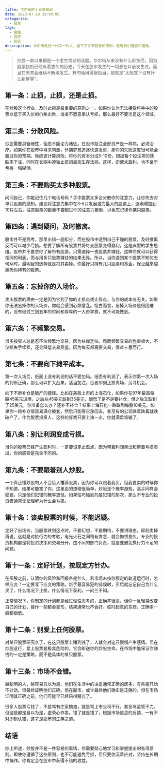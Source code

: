 ```yaml
---
title: 华尔街的十三条家训
date: 2023-07-18 19:00:00
categories:
  - 投资
tags:
  - 金融
  - 投资
  - 创业
description: 华尔街走过一代又一代人，留下了许多智慧和原则，值得我们借鉴和遵循。
---
```


> 炒股一直以来都是一个老生常谈的话题。华尔街从来没有什么新东西，因为股票投机已经有着悠久的历史，今天在股市发生的一切都在以前发生过，而且在未来会继续不断地发生。有句话用得很恰当，那就是“太阳底下没有什么新鲜事”。

## 第一条：止损，止损，还是止损。

在炒股这个行业，及时止损是最重要的原则之一。如果你认为无法接受将手中的股票以低于买入价的价格出售，或者不愿意承认亏损，那么最好不要涉足这个领域。

## 第二条：分散风险。

炒股需要具备赌性，但绝不能沦为赌徒。在股市投注全部资产是一种病，必须治疗。如果你在股市中寻求刺激，怀揣梦想追逐快速发财，那你的失败速度很可能会超过你的预期。你应该计算风险，将你的资本分成5-10份，根据每个投注项的获胜率下注，同时在长期中遵循止损的最高生存法则。这样，即使未盈利，也不至于亏得一塌糊涂。

## 第三条：不要购买太多种股票。

问问自己，你能记住几个电话号码？手中股票太多会分散你的注意力，让你失去对单只股票的感知。建议将注意力集中在3-5只发展潜力最大的股票上，逐渐增加到10只左右，注意股票的数量不要超过你的注意力极限，以免忘记操作某只股票。

## 第四条：遇到疑问，及时撤离。

股市并不是高考，那里出错一题扣分，而在股市中遇到自己不懂的股票，及时撤离反而可以减少亏损。想要了解所有股票并将每支股票变得盈利，这是典型的学生思维。股市并不要求你了解所有股票，只需选择一支股票并赚钱，这样你就可以获得相同的利润，而与用多只股票赚钱的结果无异。所以，当你遇到某个股票不知何去何从时，最明智的选择就是将其卖掉。你最好只持有几只股票和基金，保证越来越熟悉你持有的股票。

## 第五条：忘掉你的入场价。

卖出股票的理由一定是因为它到了你的止损点或止盈点，与你的成本价无关。如果你无法忘掉你的入场价，你就会感到心烦意乱。坦白而言，忘掉入场价是很困难的，没有经过三到五年的时间和厚厚的一大沓学费，就不可能做到。

## 第六条：不频繁交易。

很多投资人总是忍不住频繁地交易，因为枯燥乏味。然而频繁交易的危害极大，不仅损失手续费，还会降低交易质量，因为每天都需要交易，很难三思而行。

## 第七条：不要向下摊平成本。

第一次入场后，纸面上没有利润的话不要加码。纸面有利润了，表示你第一次入场的判断正确，那么可以扩大战果，适当加注，否者即刻止损离场，另寻机会。

向下不断补仓是破产的捷径。比如在美股上市的上海石化，如果你在97年最高每股45美元进场，之后从45美元跌到35美元，很低了是不是要补仓，但之后又跌到了25美元，你准备怎么办？还补不补仓？结果上海石化一路跌到每股10美元。如果你一路补仓很容易满仓被套，然后只能等它涨回去，甚至有的公司跌着跌着就跌破产了。作为股票投资人，这样的好戏只要上演一出，你就满盘皆输了。

## 第八条：别让利润变成亏损。

当你的股票已经产生盈利时，一定要设定止盈点，因为带着利润卖出和带着亏损卖出，你的感受是完全不同的。

## 第九条：不要跟着别人炒股。

一个真正懂炒股的人不会给人推荐股票，因为你可以跟着我买，但我要卖的时候你不知道，结果可能害了你。这里面的道理很简单，炒股是个概率游戏，高手同样会犯错，只是他们犯错的概率更低。如果恰巧碰到的是犯错的那次，那么不专业的投资者通常无法理解为什么会亏损。

## 第十条：该卖股票的时候，不能迟疑。

定好了出场价，当股票跌到这点时，不要幻想，不要期待，不要讲理由，即刻卖掉再说。这就是对执行力的考验，电光火石之间稍有贪念，就会悔恨良久。专业的投资机构都是将投资决策和交易分开，由不同的部门负责，就是要避免执行力不足的问题。

## 第十一条：定好计划，按既定方针办。

在买股之前，认清你的风险和回报各是什么。若市场未按你预定的轨道运行时，怎样应变？一定要写下应变的策略。新手最容易犯的错误时，买后就忘记自己为什么买了。什么情况下止损，什么情况下获利，一问三不知。

正常情况下，你制定的计划都是经过理性思考的，正确率很高，但你一旦轻易改变自己的计划，操作一般都会变形，结果通常也不会好。临时起意的东西，正确率一般都很低。

## 第十二条：别爱上任何股票。

对某只股票研究久了，在这只股票上赚到钱了，人就会对这只慢慢产生感情。但在炒股这行，爱上股票是极其危险的，它会断送你的炒股生命。在市场中能保证你赚钱的一定是策略，而不是具体的某只股票。

## 第十三条：市场不会错。

越聪明的人，越容易自以为是。他们在生活中的决定通常正确的居多，有些是开始不对劲，但最终证明他们正确。但在股市，或许最终他们确实是正确的，但在市场证明其正确之前，他们可能早已经赔得精光了。

很多人股票亏钱了，不是骂有庄家搞鬼，就是骂上市公司不行，甚至骂监管不力。但这些都是自以为是，虚荣心作祟，错了就是错了，根据市场信息的反馈，一有不对即刻认错，这才是股市的生存之道。

## 结语

综上所述，炒股并不是一件容易的事情，你需要耐心地学习和掌握提出的各项原则。即使你遵循了这些原则，也不可能避免亏损，但只要你沉着应对，坚持在长期中操作，你肯定会在股市中获得不错的收益。
